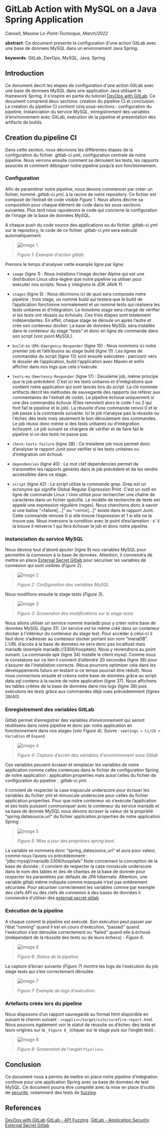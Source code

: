 # GitLab Action with MySQL on a Java Spring Application

_Cansell, Maxime_
_Le-Point-Technique_, _March/2022_

__abstract__: Ce document presente la configuration d'une action GitLab avec une base de donnees MySQL dans 
un environement Java Spring.

__keywords__: GitLab, DevOps, MySQL, Java, Spring

## Introduction 

Ce document decrit les etapes de configuration d'une action GitLab avec une base de donnees MySQL dans une application
Java utilisant le framework Spring. Il s'inspire en partie du tutoriel [DevOps with GitLab](https://github.com/gcattan/Le-Point-Technique/blob/master/March2022/DevOps%20with%20GitLab/DevOps%20with%20GitLab.md).
Ce document comprend deux sections: creation du pipeline CI et conclusion.
La creation du pipeline CI contient cinq sous-sections : configuration du pipeline, Instanciation du service MySQL, enregistrement des variables d'environnement
avec GitLab, exécution de la pipeline et presentation des artifacts de builds. 

## Creation du pipeline CI

Dans cette section, nous décrivons les différentes étapes de la configuration du
fichier .gitlab-ci.yml, configuration centrale de notre pipeline. Nous verrons ensuite
comment se déroulent les tests, les rapports associés et comment déboguer notre
pipeline jusqu’à son fonctionnement.

### Configuration

Afin de paramétrer notre pipeline, nous devons commencer par créer un fichier,
nommé _.gitlab-ci.yml_, à la racine de notre repository. Ce fichier est composé de l’extrait
de code visible _Figure 1_. Nous allons décrire sa composition pour chaque élément
de code dans les sous-sections suivantes. Plus tard nous rajouterons le code qui
concerne la configuration de l’image de la base de données MySQL.

A chaque push du code source des applications ou du fichier .gitlab-ci.yml sur le repository, le code de ce fichier .gitlab-ci.yml sera exécuté automatiquement.

> ![image 1](images/image-1.png)
>
> _Figure 1: Example d'action gitlab._

Prenons le temps d'analyser cette example ligne par ligne:

- `image` (ligne 1) :
Nous installons l'image docker Alpine qui est une distribution Linux ultra-légère que
notre pipeline va utiliser pour exécuter nos scripts. Nous y intégrons le JDK JAVA 11.

- `stages` (ligne 5) :
Nous décrivons ici de quoi sera composée notre pipeline ; trois stage, un nommé
build qui testera que le build de l’application fonctionne normalement et un nommé tests
qui réalisera les tests unitaires et d’intégration. Le troisième stage sera chargé de vérifier si
les tests ont réussis ou échoués. Ces trois étapes sont totalement indépendantes. En effet,
chaque stage se déroule un après l’autre et crée son conteneur docker. La base de
données MySQL sera installée dans le conteneur du stage “tests” et donc en ligne de
commande dans son script (voir point MySQL).

- `build-ms-ERS-Emergency-Responder` (ligne 10) :
Nous nommons ici notre premier job et l’attribuons au stage build (ligne 11). Les
lignes de commandes du script (ligne 13) sont ensuite exécutées : parcourir vers le
dossier de l’application, build l’application avec Maven et enfin afficher dans nos logs que
cela s'exécute.

- `tests-ms-Emertency-Responder` (ligne 17) :
Deuxième job, même principe que le job précédent. C’est ici les tests unitaires et
d’intégrations que contient notre application qui sont lancés lors du script. La clé nommée
artifacts décrit les méthodes de sauvegarde des rapports (se référer aux commentaires
de l'extrait de code).
Le pipeline échoue uniquement si une des commandes échoue (Elles renvoient
alors le code 1 ou 2 qui font fail le pipeline et le job). La réussite d’une commande renvoi 0
et le job passe à la commande suivante. Ici le job n’analyse pas la réussite ou l'échec des
tests mais seulement le bon déroulement des commandes. Le job réussi donc même si
des tests unitaires ou d’intégration échouent. Le job suivant se chargera de vérifier et de
faire fail le pipeline si un des tests ne passe pas.

- `check-tests-failure` (ligne 38) :
Ce troisième job nous permet donc d’analyser le rapport Junit pour vérifier si les
tests unitaires ou d’intégration ont échoué.

- `dependencies` (ligne 40) :
Le mot clef dependencies permet de transmettre les rapports générés dans le job
précédent et de les rendre accessibles dans ce stage.

- `script` (ligne 42) :
Le script utilise la commande grep. Grep est un acronyme qui signifie Global
Regular Expression Print. C’est un outil en ligne de commande Linux / Unix utilisé pour
rechercher une chaîne de caractères dans un fichier spécifié. Le modèle de recherche de
texte est appelé une expression régulière (regex).
Nous cherchons donc à savoir si une balise “<failure[...]” ou “<error[...]” existe dans
le rapport Junit. Cette commande renvoie 0 si elle trouve l’expression et 1 si elle ne la
trouve pas. Nous inversons la condition avec le point d’exclamation : s' il la trouve il
renverra 1 qui fera échouer le job et donc notre pipeline.

###  Instanciation du service MySQL

Nous devons tout d'abord ajouter (ligne 9) nos variables MySQL pour permettre la
connexion à la base de données. Attention, il conviendra de mettre en place [External
Secret Gitlab](https://docs.gitlab.com/ee/ci/secrets/) pour sécuriser les variables de connexion qui sont visibles (_Figure 2_).

> ![image 2](images/image-2.png)
>
> _Figure 2: Configuration des variables MySQL_

Nous modifions ensuite le stage tests (_Figure 3_).

> ![image 3](images/image-3.png)
>
> _Figure 3: Screenshot des modifications sur le stage tests_

Nous allons utiliser un service nommé mariadb pour y créer notre base de
données MySQL (ligne 31). Un service est lui même créé dans un conteneur docker à
l'intérieur du conteneur du stage test. Pour accéder à celui-ci il faut donc s’adresser au
conteneur docker portant son nom “mariaDB”. L’URL d’accès à la base de données ne sera
donc pas localhost mais mariadb (exemple mariadb://3306/hospitals). Nous y
reviendrons au point suivant.
La commande apk (ligne 34) installe le client mysql. Comme nous le constatons
sur ce lien il convient d’attendre 20 secondes (ligne 36) pour s’assurer de l'installation
correcte. (Nous pourrons optimiser cela dans les développements futurs en testant si ce
temps pourrait être réduit). Nous nous connectons ensuite et créons notre base de
données grâce au script data.sql contenu à la racine de notre application (ligne 37). Nous
affichons les tables créées de la base de données dans nos logs (ligne 38) puis exécutons
les tests grâce aux commandes déjà vues précédemment (lignes 39/40).

### Enregistrement des variables GitLab

Gitlab permet d’enregistrer des variables d’environnement qui seront réutilisées
dans notre pipeline et donc par notre application en fonctionnement dans nos stages
(voir _Figure 4_). Suivre : `seetings > Ci/CD > Variables` et `Expand`.

> ![image 4](images/image-4.png)
>
> _Figure 4: Capture d'ecran des variables d'environnement sous Gitlab_

Ces variables peuvent écraser et remplacer les variables de notre application
comme celles contenues dans le fichier de configuration Spring de notre application :
application.properties mais aussi celles du fichier de configuration du pipeline :
.gitlab-ci.yml.

Il convient de respecter la case majuscule underscore pour écraser les variables
du fichier yml et minuscule underscore pour celles du fichier application.properties.
Pour que notre conteneur où s’exécute l’application et ses tests puissent
communiquer avec le conteneur du service mariadb et sa base de donnée MySQL nous
devons écraser la valeur de la propriété “spring.datasource.url” du fichier
application.properties de notre application Spring :

> ![image 5](images/image-5.png)
>
> _Figure 5: Mise a jour des proprietes spring boot._

La variable se nommera donc “spring_datasource_url” et aura pour valeur,
comme nous l’avons vu précédemment : “jdbc:mysql//mariadb:3306/hospitals”
Note concernant la conception de la base de donnée : il convient de respecter la
case minuscule underscore dans le nom des tables et des de champs de la base de
donnée pour respecter les paramètres par défauts de JPA hibernate.
Attention, une variable gitlab même indiquée comme masquée n’est pas
entièrement sécurisée. Pour sécuriser correctement les variables comme par exemple des
clefs API ou des clefs de connexion à des bases de données il conviendra d’utiliser des
[external secret gitlab](https://docs.gitlab.com/ee/ci/secrets/)

### Exécution de la pipeline

A chaque commit le pipeline est exécuté. Son exécution
peut passer par l’état “running” quand il est en cours d'exécution,
“passed” quand l'exécution s’est déroulée correctement ou
“failed” quand elle à échoué (indépendant de la réussite des
tests ou de leurs échecs) - _Figure 6_.

> ![image 6](images/image-6.png)
>
> _Figure 6: Status de la pipeline._

La capture d’écran suivante (_Figure 7_) montre les logs de l'exécution du job stage tests qui
s’est correctement déroulée.

> ![image 7](images/image-7.png)
>
> _Figure 7: Exemple de logs d'exécution._

###  Artefacts créés lors du pipeline

Nous disposons d’un rapport sauvegardé au format html disponible en suivant le
chemin suivant : `<<appli>>/target/site/surefire-report.html`
Nous pouvons également voir le statut de réussite ou d’échec des tests et leurs
origines sur la `_Figure 8_` (cliquer sur le stage puis sur l’onglet test) :

> ![image 8](images/image-8.png)
>
> _Figure 8: Screenshot de l'onglet `Pipelines`._

## Conclusion

Ce document nous a permis de mettre en place notre pipeline d’intégration continue
pour une application Spring avec sa base de données de test MySQL. 
Ce document pourra être complété avec la mise en place d'outils de [securite](https://docs.gitlab.com/ee/user/application_security/), notamment
des tests de [fuzzing](https://docs.gitlab.com/ee/user/application_security/api_fuzzing/).

## References
[DevOps with GitLab](https://github.com/gcattan/Le-Point-Technique/blob/master/March2022/DevOps%20with%20GitLab/DevOps%20with%20GitLab.md)
[GitLab - API Fuzzing](https://docs.gitlab.com/ee/user/application_security/api_fuzzing/).
[GitLab - Application Security](https://docs.gitlab.com/ee/user/application_security/)
[External Secret Gitlab](https://docs.gitlab.com/ee/ci/secrets/)
